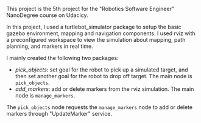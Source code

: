 This project is the 5th project for the "Robotics Software Engineer" NanoDegree course on Udacicy.

In this project, I used a turtlebot_simulator package to setup the basic gazebo environment, mapping and navigation components. I used rviz with a preconfigured workspace to view the simulation about mapping, path planning, and markers in real time. 

I mainly created the following two packages:
- *pick_objects*: set goal for the robot to pick up a simulated target, and then set another goal for the robot to drop off target. The main node is `pick_objects`.
- *add_markers*: add or delete markers from the rviz simulation. The main node is `manage_markers`.

The `pick_objects` node requests the `manage_markers` node to add or delete markers through "UpdateMarker" service. 

